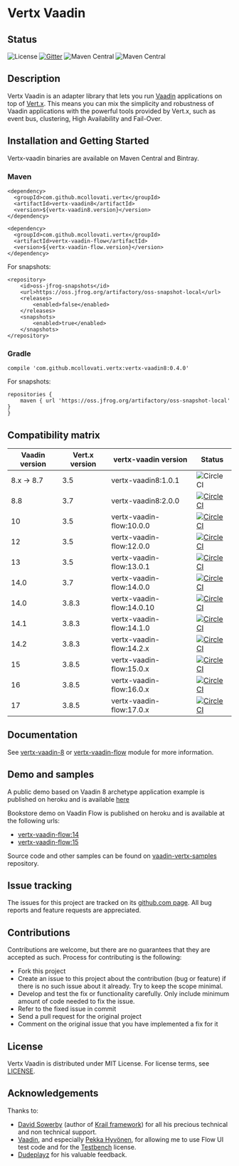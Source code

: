 # Vertx Vaadin

## Status

![License](https://img.shields.io/github/license/mcollovati/vertx-vaadin.svg)
[![Gitter](https://badges.gitter.im/vertx-vaadin/community.svg)](https://gitter.im/vertx-vaadin/community?utm_source=badge&utm_medium=badge&utm_campaign=pr-badge)
![Maven Central](https://img.shields.io/maven-central/v/com.github.mcollovati.vertx/vertx-vaadin8.svg?label=vertx-vaadin8)
![Maven Central](https://img.shields.io/maven-central/v/com.github.mcollovati.vertx/vertx-vaadin-flow.svg?label=vertx-vaadin-flow)

## Description

Vertx Vaadin is an adapter library that lets you run [Vaadin](https://vaadin.com/) applications on top of [Vert.x](http://vertx.io/).
This means you can mix the simplicity and robustness of Vaadin applications with the powerful tools provided by Vert.x, such as event bus, clustering, High Availability and Fail-Over.

## Installation and Getting Started

Vertx-vaadin binaries are available on Maven Central and Bintray.

### Maven

```
<dependency>
  <groupId>com.github.mcollovati.vertx</groupId>
  <artifactId>vertx-vaadin8</artifactId>
  <version>${vertx-vaadin8.version}</version>
</dependency>
```

```
<dependency>
  <groupId>com.github.mcollovati.vertx</groupId>
  <artifactId>vertx-vaadin-flow</artifactId>
  <version>${vertx-vaadin-flow.version}</version>
</dependency>
```


For snapshots:
```
<repository>
	<id>oss-jfrog-snapshots</id>
	<url>https://oss.jfrog.org/artifactory/oss-snapshot-local</url>
    <releases>
        <enabled>false</enabled>
    </releases>
    <snapshots>
        <enabled>true</enabled>
    </snapshots>	
</repository>
```


### Gradle

```
compile 'com.github.mcollovati.vertx:vertx-vaadin8:0.4.0'
```

For snapshots:
```
repositories {
	maven { url 'https://oss.jfrog.org/artifactory/oss-snapshot-local' }
}
```

## Compatibility matrix

|Vaadin version|Vert.x version|vertx-vaadin version|Status|
|--------------|--------------|--------------------|------|
|8.x -> 8.7|3.5|vertx-vaadin8:1.0.1|![CircleCI](https://img.shields.io/badge/stable-green.svg?style=for-the-badge)|
|8.8|3.7|vertx-vaadin8:2.0.0|[![CircleCI](https://circleci.com/gh/mcollovati/vertx-vaadin/tree/master.svg?style=svg)](https://circleci.com/gh/mcollovati/vertx-vaadin/tree/master)|
|10|3.5|vertx-vaadin-flow:10.0.0|[![CircleCI](https://img.shields.io/badge/discontinued-inactive.svg?style=for-the-badge)](https://circleci.com/gh/mcollovati/vertx-vaadin/tree/vaadin-10)|
|12|3.5|vertx-vaadin-flow:12.0.0|[![CircleCI](https://img.shields.io/badge/discontinued-inactive.svg?style=for-the-badge)](https://circleci.com/gh/mcollovati/vertx-vaadin/tree/vaadin-12)|
|13|3.5|vertx-vaadin-flow:13.0.1|[![CircleCI](https://img.shields.io/badge/discontinued-inactive.svg?style=for-the-badge)](https://circleci.com/gh/mcollovati/vertx-vaadin/tree/vaadin-13)|
|14.0|3.7|vertx-vaadin-flow:14.0.0|[![CircleCI](https://img.shields.io/badge/stable-green.svg?style=for-the-badge)](https://circleci.com/gh/mcollovati/vertx-vaadin/134)|
|14.0|3.8.3|vertx-vaadin-flow:14.0.10|[![CircleCI](https://img.shields.io/badge/stable-green.svg?style=for-the-badge)](https://circleci.com/gh/mcollovati/vertx-vaadin/tree/vaadin-14)|
|14.1|3.8.3|vertx-vaadin-flow:14.1.0|[![CircleCI](https://img.shields.io/badge/stable-green.svg?style=for-the-badge)](https://circleci.com/gh/mcollovati/vertx-vaadin/tree/master)|
|14.2|3.8.3|vertx-vaadin-flow:14.2.x|[![CircleCI](https://circleci.com/gh/mcollovati/vertx-vaadin/tree/vaadin-14.2.svg?style=svg)](https://circleci.com/gh/mcollovati/vertx-vaadin/tree/vaadin-14.2)|
|15|3.8.5|vertx-vaadin-flow:15.0.x|[![CircleCI](https://img.shields.io/badge/discontinued-inactive.svg?style=for-the-badge)](https://circleci.com/gh/mcollovati/vertx-vaadin/tree/vaadin-15)|
|16|3.8.5|vertx-vaadin-flow:16.0.x|[![CircleCI](https://img.shields.io/badge/discontinued-inactive.svg?style=for-the-badge)](https://circleci.com/gh/mcollovati/vertx-vaadin/tree/vaadin-16)|
|17|3.8.5|vertx-vaadin-flow:17.0.x|[![CircleCI](https://circleci.com/gh/mcollovati/vertx-vaadin/tree/development.svg?style=svg)](https://circleci.com/gh/mcollovati/vertx-vaadin/tree/development)|

## Documentation

See [vertx-vaadin-8](vertx-vaadin-8-parent/vertx-vaadin8)  or [vertx-vaadin-flow](vertx-vaadin-flow-parent/vertx-vaadin-flow) module for more information.

## Demo and samples

A public demo based on Vaadin 8 archetype application example is published on heroku and is available [here](http://vertx-vaadin-example.herokuapp.com/)

Bookstore demo on Vaadin Flow is published on heroku and is available at the following urls:

* [vertx-vaadin-flow:14](https://vertx-vaadin14-example.herokuapp.com/)
* [vertx-vaadin-flow:15](https://vertx-vaadin15-example.herokuapp.com/)

Source code and other samples can be found on [vaadin-vertx-samples](https://github.com/mcollovati/vaadin-vertx-samples) repository. 

## Issue tracking
  
The issues for this project are tracked on its [github.com page](https://github.com/mcollovati/vertx-vaadin/issues). All bug reports and feature requests are appreciated.
  
## Contributions
  
Contributions are welcome, but there are no guarantees that they are accepted as such. Process for contributing is the following:
- Fork this project
- Create an issue to this project about the contribution (bug or feature) if there is no such issue about it already. Try to keep the scope minimal.
- Develop and test the fix or functionality carefully. Only include minimum amount of code needed to fix the issue.
- Refer to the fixed issue in commit
- Send a pull request for the original project
- Comment on the original issue that you have implemented a fix for it
  
## License

Vertx Vaadin is distributed under MIT License. For license terms, see [LICENSE](LICENSE).

## Acknowledgements

Thanks to:
 
* [David Sowerby](https://github.com/davidsowerby) (author of [Krail framework](https://github.com/davidsowerby/krail)) for all his precious technical and non technical support.
* [Vaadin](https://vaadin.com/), and especially [Pekka Hyvönen](https://twitter.com/plekuu), for allowing me to use
Flow UI test code and for the [Testbench](https://vaadin.com/testbench) license.
* [Dudeplayz](https://github.com/Dudeplayz) for his valuable feedback.
